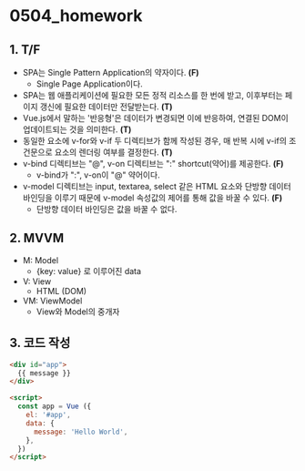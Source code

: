 # 0504_homework

## 1. T/F

- SPA는 Single Pattern Application의 약자이다. **(F)**
  - Single Page Application이다.
- SPA는 웹 애플리케이션에 필요한 모든 정적 리소스를 한 번에 받고, 이후부터는 페이지 갱신에 필요한 데이터만 전달받는다. **(T)**
- Vue.js에서 말하는 '반응형'은 데이터가 변경되면 이에 반응하여, 연결된 DOM이 업데이트되는 것을 의미한다. **(T)**
- 동일한 요소에 v-for와 v-if 두 디렉티브가 함께 작성된 경우, 매 반복 시에 v-if의 조건문으로 요소의 렌더링 여부를 결정한다. **(T)**
- v-bind 디렉티브는 "@", v-on 디렉티브는 ":" shortcut(약어)를 제공한다. **(F)**
  - v-bind가 ":", v-on이 "@" 약어이다.
- v-model 디렉티브는 input, textarea, select 같은 HTML 요소와 단방향 데이터 바인딩을 이루기 때문에 v-model 속성값의 제어를 통해 값을 바꿀 수 있다. **(F)**
  - 단방향 데이터 바인딩은 값을 바꿀 수 없다.

## 2. MVVM

- M: Model
  - {key: value} 로 이루어진 data
- V: View
  - HTML (DOM)
- VM: ViewModel
  - View와 Model의 중개자

## 3. 코드 작성

```html
<div id="app">
  {{ message }}
</div>

<script>
  const app = Vue ({
    el: '#app',
    data: {
      message: 'Hello World',
    },
  })
</script>
```



